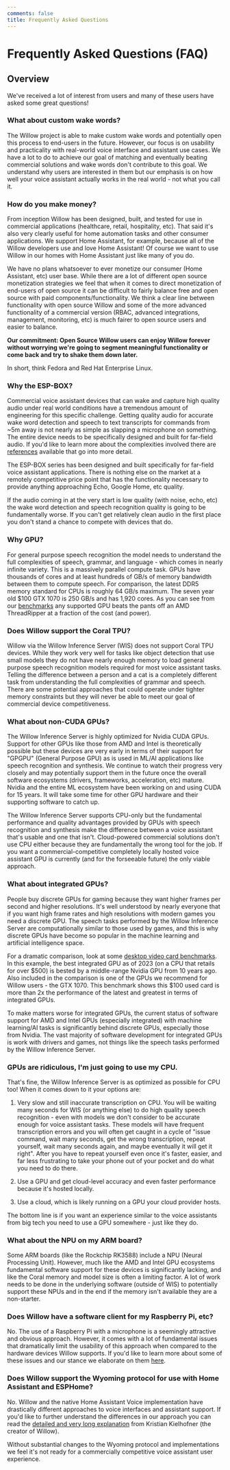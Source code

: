 ```yaml
---
comments: false
title: Frequently Asked Questions
---
```


# Frequently Asked Questions (FAQ)

## Overview

We've received a lot of interest from users and many of these users have asked some great questions!

### What about custom wake words?

The Willow project is able to make custom wake words and potentially open this process to end-users in the future. However, our focus is on usability and practicality with real-world voice interface and assistant use cases. We have a lot to do to achieve our goal of matching and eventually beating commercial solutions and wake words don't contribute to this goal. We understand why users are interested in them but our emphasis is on how well your voice assistant actually works in the real world - not what you call it.

### How do you make money?

From inception Willow has been designed, built, and tested for use in commercial applications (healthcare, retail, hospitality, etc). That said it's also very clearly useful for home automation tasks and other consumer applications. We support Home Assistant, for example, because all of the Willow developers use and love Home Assistant! Of course we want to use Willow in our homes with Home Assistant just like many of you do.

We have no plans whatsoever to ever monetize our consumer (Home Assistant, etc) user base. While there are a lot of different open source monetization strategies we feel that when it comes to direct monetization of end-users of open source it can be difficult to fairly balance free and open source with paid components/functionality. We think a clear line between functionality with open source Willow and some of the more advanced functionality of a commercial version (RBAC, advanced integrations, management, monitoring, etc) is much fairer to open source users and easier to balance.

**Our commitment: Open Source Willow users can enjoy Willow forever without worrying we're going to segment meaningful functionality or come back and try to shake them down later.**

In short, think Fedora and Red Hat Enterprise Linux.

### Why the ESP-BOX?

Commercial voice assistant devices that can wake and capture high quality audio under real world conditions have a tremendous amount of engineering for this specific challenge. Getting quality audio for accurate wake word detection and speech to text transcripts for commands from ~5m away is not nearly as simple as slapping a microphone on something. The entire device needs to be specifically designed and built for far-field audio. If you'd like to learn more about the complexities involved there are [references](https://www.merlynmind.ai/blog/cutting-through-the-noise-how-we-built-a-high-performance-microphone-for-the-classroom) available that go into more detail.

The ESP-BOX series has been designed and built specifically for far-field voice assistant applications. There is nothing else on the market at a remotely competitive price point that has the functionality necessary to provide anything approaching Echo, Google Home, etc quality.

If the audio coming in at the very start is low quality (with noise, echo, etc) the wake word detection and speech recognition quality is going to be fundamentally worse. If you can't get relatively clean audio in the first place you don't stand a chance to compete with devices that do.

### Why GPU?

For general purpose speech recognition the model needs to understand the full complexities of speech, grammar, and language - which comes in nearly infinite variety. This is a massively parallel compute task. GPUs have thousands of cores and at least hundreds of GB/s of memory bandwidth between them to compute speech. For comparison, the latest DDR5 memory standard for CPUs is roughly 64 GB/s maximum. The seven year old $100 GTX 1070 is 250 GB/s and has 1,920 cores. As you can see from our [benchmarks](components/willow-inference-server.md#benchmarks) any supported GPU beats the pants off an AMD ThreadRipper at a fraction of the cost (and power).

### Does Willow support the Coral TPU?

Willow via the Willow Inference Server (WIS) does not support Coral TPU devices. While they work very well for tasks like object detection that use small models they do not have nearly enough memory to load general purpose speech recognition models required for most voice assistant tasks. Telling the difference between a person and a cat is a completely different task from understanding the full complexities of grammar and speech. There are some potential approaches that could operate under tighter memory constraints but they will never be able to meet our goal of commercial device competitiveness.

### What about non-CUDA GPUs?

The Willow Inference Server is highly optimized for Nvidia CUDA GPUs. Support for other GPUs like those from AMD and Intel is theoretically possible but these devices are very early in terms of their support for "GPGPU" (General Purpose GPU) as is used in ML/AI applications like speech recognition and synthesis. We continue to watch their progress very closely and may potentially support them in the future once the overall software ecosystems (drivers, frameworks, acceleration, etc) mature. Nvidia and the entire ML ecosystem have been working on and using CUDA for 15 years. It will take some time for other GPU hardware and their supporting software to catch up.

The Willow Inference Server supports CPU-only but the fundamental performance and quality advantages provided by GPUs with speech recognition and synthesis make the difference between a voice assistant that's usable and one that isn't. Cloud-powered commercial solutions don't use CPU either because they are fundamentally the wrong tool for the job. If you want a commercial-competitive completely locally hosted voice assistant GPU is currently (and for the forseeable future) the only viable approach.

### What about integrated GPUs?

People buy discrete GPUs for gaming because they want higher frames per second and higher resolutions. It's well understood by nearly everyone that if you want high frame rates and high resolutions with modern games you need a discrete GPU. The speech tasks performed by the Willow Inference Server are computationally similar to those used by games, and this is why discrete GPUs have become so popular in the machine learning and artificial intelligence space.

For a dramatic comparison, look at some [desktop video card benchmarks](https://www.videocardbenchmark.net/compare/4652vs2531vs3521/Radeon-Ryzen-9-7950X-16-Core-vs-GeForce-GTX-770-vs-GeForce-GTX-1070). In this example, the best integrated GPU as of 2023 (on a CPU that retails for over $500) is bested by a middle-range Nvidia GPU from 10 years ago. Also included in the comparison is one of the GPUs we recommend for Willow users - the GTX 1070. This benchmark shows this $100 used card is more than 2x the performance of the latest and greatest in terms of integrated GPUs.

To make matters worse for integrated GPUs, the current status of software support for AMD and Intel GPUs (especially integrated) with machine learning/AI tasks is significantly behind discrete GPUs, especially those from Nvidia. The vast majority of software development for integrated GPUs is work with drivers and games, not things like the speech tasks performed by the Willow Inference Server.

### GPUs are ridiculous, I'm just going to use my CPU.

That's fine, the Willow Inference Server is as optimized as possible for CPU too! When it comes down to it your options are:

1) Very slow and still inaccurate transcription on CPU. You will be waiting many seconds for WIS (or anything else) to do high quality speech recognition - even with models we don't consider to be accurate enough for voice assistant tasks. These models will have frequent transcription errors and you will often get caught in a cycle of "issue command, wait many seconds, get the wrong transcription, repeat yourself, wait many seconds again, and maybe eventually it will get it right". After you have to repeat yourself even once it's faster, easier, and far less frustrating to take your phone out of your pocket and do what you need to do there.

2) Use a GPU and get cloud-level accuracy and even faster performance because it's hosted locally.

3) Use a cloud, which is likely running on a GPU your cloud provider hosts.

The bottom line is if you want an experience similar to the voice assistants from big tech you need to use a GPU somewhere - just like they do.

### What about the NPU on my ARM board?

Some ARM boards (like the Rockchip RK3588) include a NPU (Neural Processing Unit). However, much like the AMD and Intel GPU ecosystems fundamental software support for these devices is significantly lacking, and like the Coral memory and model size is often a limiting factor. A lot of work needs to be done in the underlying software (outside of WIS) to potentially support these NPUs and in the end if the memory isn't available they are a non-starter.

### Does Willow have a software client for my Raspberry Pi, etc?

No. The use of a Raspberry Pi with a microphone is a seemingly attractive and obvious approach. However, it comes with a lot of fundamental issues that dramatically limit the usability of this approach when compared to the hardware devices Willow supports. If you'd like to learn more about some of these issues and our stance we elaborate on them [here](https://github.com/toverainc/willow/issues/317#issuecomment-1774172563).

### Does Willow support the Wyoming protocol for use with Home Assistant and ESPHome?

No. Willow and the native Home Assistant Voice implementation have drastically different approaches to voice interfaces and assistant support. If you'd like to further understand the differences in our approach you can read the [detailed and very long explanation](https://github.com/toverainc/willow-inference-server/discussions/135) from Kristian Kielhofner (the creator of Willow).

Without substantial changes to the Wyoming protocol and implementations we feel it's not ready for a commercially competitive voice assistant user experience.
